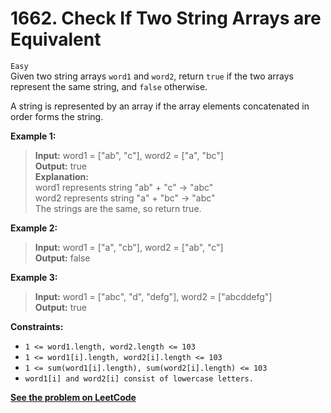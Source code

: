 # 1662. Check If Two String Arrays are Equivalent

`Easy` <br />
Given two string arrays `word1` and `word2`, return `true` if the two arrays represent the same string, and `false` otherwise.

A string is represented by an array if the array elements concatenated in order forms the string.

**Example 1:**

> **Input:** word1 = ["ab", "c"], word2 = ["a", "bc"] <br />
> **Output:** true <br /> 
> **Explanation:** <br />
> word1 represents string "ab" + "c" -> "abc" <br />
> word2 represents string "a" + "bc" -> "abc" <br />
> The strings are the same, so return true.

**Example 2:**

> **Input:** word1 = ["a", "cb"], word2 = ["ab", "c"] <br />
> **Output:** false

**Example 3:**

> **Input:** word1  = ["abc", "d", "defg"], word2 = ["abcddefg"] <br />
> **Output:** true

**Constraints:**

- `1 <= word1.length, word2.length <= 103`
- `1 <= word1[i].length, word2[i].length <= 103`
- `1 <= sum(word1[i].length), sum(word2[i].length) <= 103`
- `word1[i] and word2[i] consist of lowercase letters.`

[**See the problem on LeetCode**](https://leetcode.com/problems/check-if-two-string-arrays-are-equivalent/)